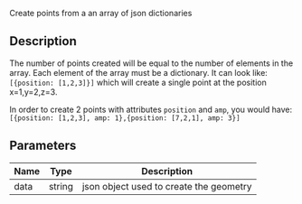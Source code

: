 Create points from a an array of json dictionaries


## Description

The number of points created will be equal to the number of elements in the array.
Each element of the array must be a dictionary. It can look like:
`[{position: [1,2,3]}]`
which will create a single point at the position x=1,y=2,z=3.

In order to create 2 points with attributes `position` and `amp`, you would have:
`[{position: [1,2,3], amp: 1},{position: [7,2,1], amp: 3}]`


## Parameters

<table>
<thead>
	<tr>
		<th>Name</th>
		<th>Type</th>
		<th>Description</th>
	</tr>
</thead>
<tr>
	<td>data</td>
	<td><div class='bg-purple-800 px-2 py-px text-white rounded-sm'>string</div></td>
	<td>json object used to create the geometry</td>
</tr>
</table>